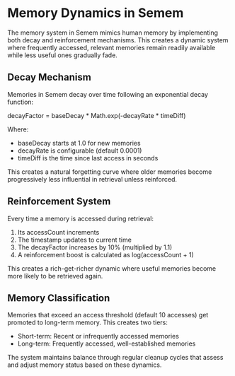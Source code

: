 # Memory Dynamics in Semem

The memory system in Semem mimics human memory by implementing both decay and reinforcement mechanisms. This creates a dynamic system where frequently accessed, relevant memories remain readily available while less useful ones gradually fade.

## Decay Mechanism
Memories in Semem decay over time following an exponential decay function:

decayFactor = baseDecay * Math.exp(-decayRate * timeDiff)

Where:
- baseDecay starts at 1.0 for new memories
- decayRate is configurable (default 0.0001)
- timeDiff is the time since last access in seconds

This creates a natural forgetting curve where older memories become progressively less influential in retrieval unless reinforced.

## Reinforcement System
Every time a memory is accessed during retrieval:
1. Its accessCount increments
2. The timestamp updates to current time
3. The decayFactor increases by 10% (multiplied by 1.1)
4. A reinforcement boost is calculated as log(accessCount + 1)

This creates a rich-get-richer dynamic where useful memories become more likely to be retrieved again.

## Memory Classification
Memories that exceed an access threshold (default 10 accesses) get promoted to long-term memory. This creates two tiers:
- Short-term: Recent or infrequently accessed memories
- Long-term: Frequently accessed, well-established memories

The system maintains balance through regular cleanup cycles that assess and adjust memory status based on these dynamics.